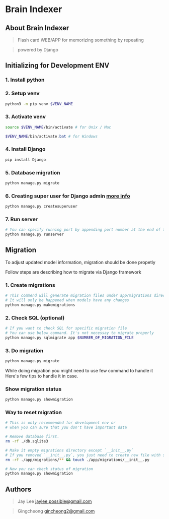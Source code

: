 # Brain Indexer

## About Brain Indexer

> Flash card WEB/APP for memorizing something by repeating

> powered by Django

## Initializing for Development ENV

### 1. Install python

### 2. Setup venv

```bash
python3 -m pip venv $VENV_NAME
```

### 3. Activate venv

```bash
source $VENV_NAME/bin/activate # for Unix / Mac
```

```powershell
$VENV_NAME/bin/activate.bat # for Windows
```

### 4. Install Django

```bash
pip install Django
```

### 5. Database migration

```bash
python manage.py migrate
```

### 6. Creating super user for Django admin [more info](https://docs.djangoproject.com/en/3.1/intro/tutorial02/#introducing-the-django-admin)

```bash
python manage.py createsuperuser
```

### 7. Run server

```bash
# You can specify running port by appending port number at the end of this command
python manage.py runserver
```

## Migration

To adjust updated model information, migration should be done propetly

Follow steps are describing how to migrate via Django framework

### 1. Create migrations

```bash
# This commend will generate migration files under app/migrations directory
# It will only be happened when models have any changes
python manage.py makemigrations
```

### 2. Check SQL (optional)

```bash
# If you want to check SQL for specific migration file
# You can use below command. It's not necessay to migrate properly
python manage.py sqlmigrate app $NUMBER_OF_MIGRATION_FILE
```

### 3. Do migration

```bash
python manage.py migrate
```

While doing migration you might need to use few command to handle it
Here's few tips to handle it in case.

### Show migration status

```bash
python manage.py showmigration
```

### Way to reset migration

```bash
# This is only recommended for development env or
# when you can sure that you don't have important data

# Remove database first.
rm -rf ./db.sqlite3

# Make it empty migrations directory except `__init__.py`
# If you removed `__init__.py`, you just need to create new file with same name but empty content.
rm -rf ./app/migrations/** && touch ./app/migrations/__init__.py

# Now you can check status of migration
python manage.py showmigration
```

## Authors

> Jay Lee <jaylee.possible@gmail.com>

> Gingcheong <gincheong2@gmail.com>
